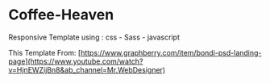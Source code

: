 # Coffee-Heaven


Responsive Template using : css - Sass - javascript

This Template From: [https://www.graphberry.com/item/bondi-psd-landing-page](https://www.youtube.com/watch?v=HjnEWZijBn8&ab_channel=Mr.WebDesigner)
